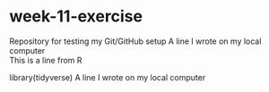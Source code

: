 # week-11-exercise
Repository for testing my Git/GitHub setup
A line I wrote on my local computer  
This is a line from R

library(tidyverse)
A line I wrote on my local computer  
